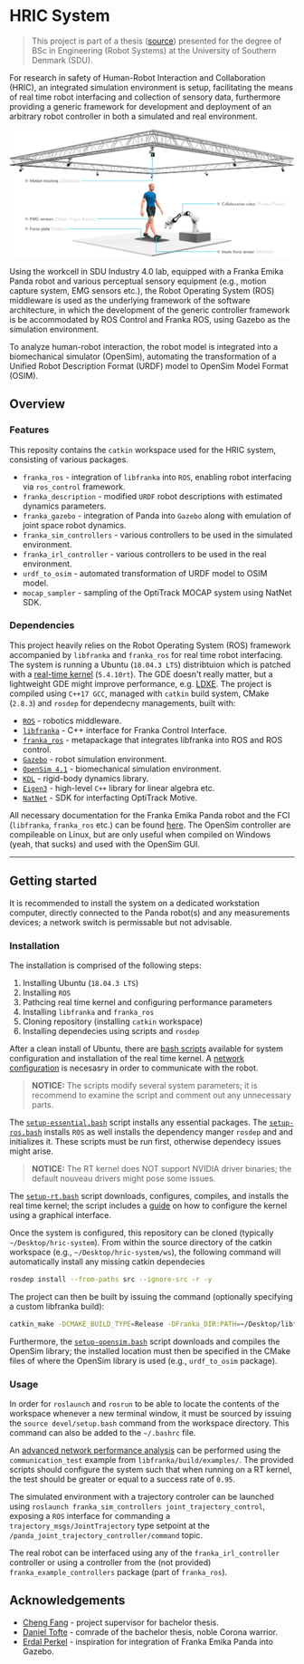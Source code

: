 # HRIC System
> This project is part of a thesis ([source][thesis-pdf]) presented for the degree of BSc in Engineering (Robot Systems) at the University of Southern Denmark (SDU).

For research in safety of Human-Robot Interaction and Collaboration (HRIC), an integrated simulation environment is setup, facilitating the means of real time robot interfacing and collection of sensory data, furthermore providing a generic framework for development and deployment of an arbitrary robot controller in both a simulated and real environment.

![workcell-setup][img-workcell-setup]

Using the workcell in SDU Industry 4.0 lab, equipped with a Franka Emika Panda robot and various perceptual sensory equipment (e.g., motion capture system, EMG sensors etc.), the Robot Operating System (ROS) middleware is used as the underlying framework of the software architecture, in which the development of the generic controller framework is be accommodated by ROS Control and Franka ROS, using Gazebo as the simulation environment.

To analyze human-robot interaction, the robot model is integrated into a biomechanical simulator (OpenSim), automating the transformation of a Unified Robot Description Format (URDF) model to OpenSim Model Format (OSIM).

## Overview

### Features

This reposity contains the `catkin` workspace used for the HRIC system, consisting of various packages.

- `franka_ros` - integration of `libfranka` into `ROS`, enabling robot interfacing via `ros_control` framework.
- `franka_description` - modified `URDF` robot descriptions with estimated dynamics parameters.
- `franka_gazebo` - integration of Panda into `Gazebo` along with emulation of joint space robot dynamics.
- `franka_sim_controllers` - various controllers to be used in the simulated environment.
- `franka_irl_controller` - various controllers to be used in the real environment.
- `urdf_to_osim` - automated transformation of URDF model to OSIM model.
- `mocap_sampler` - sampling of the OptiTrack MOCAP system using NatNet SDK.

### Dependencies

This project heavily relies on the Robot Operating System (ROS) framework accompanied by `libfranka` and `franka_ros` for real time robot interfacing. The system is running a Ubuntu (`18.04.3 LTS`) distribtuion which is patched with a [real-time kernel][rt-kernel] (`5.4.10rt`). The GDE doesn't really matter, but a lightweight GDE might improve performance, e.g. [LDXE][lubuntu]. The project is compiled using `C++17 GCC`, managed with `catkin` build system, CMake (`2.8.3`) and `rosdep` for dependecny managements, built with:

- [`ROS`][ros] - robotics middleware.
- [`libfranka`][libfranka] - C++ interface for Franka Control Interface.
- [`franka_ros`][franka-ros] - metapackage that integrates libfranka into ROS and ROS control.
- [`Gazebo`][gazebo] - robot simulation environment.
- [`OpenSim 4.1`][opensim] - biomechanical simulation environment.
- [`KDL`][kdl] - rigid-body dynamics library.
- [`Eigen3`][eigen3] - high-level `C++` library for linear algebra etc.
- [`NatNet`][natnet] - SDK for interfacting OptiTrack Motive.

All necessary documentation for the Franka Emika Panda robot and the FCI (`libfranka`, `franka_ros` etc.) can be found [here][franka-docs]. The OpenSim controller are compileable on Linux, but are only useful when compiled on Windows (yeah, that sucks) and used with the OpenSim GUI.

---

## Getting started

It is recommended to install the system on a dedicated workstation computer, directly connected to the Panda robot(s) and any measurements devices; a network switch is permissable but not advisable.

### Installation

The installation is comprised of the following steps:

1. Installing Ubuntu (`18.04.3 LTS`)
2. Installing `ROS`
3. Pathcing real time kernel and configuring performance parameters
4. Installing `libfranka` and `franka_ros`
5. Cloning repository (installing `catkin` workspace)
6. Installing dependecies using scripts and `rosdep`

After a clean install of Ubuntu, there are [bash scripts][script-dir] available for system configuration and installation of the real time kernel. A [network configuration][franka-net-conf] is necesasry in order to communicate with the robot.

> **NOTICE:**
> The scripts modify several system parameters; it is recommend to examine the script and comment out any unnecessary parts.

The [`setup-essential.bash`][script-ess] script installs any essential packages. The [`setup-ros.bash`][script-ros] installs `ROS` as well installs the dependency manger `rosdep` and and initializes it. These scripts must be run first, otherwise dependecy issues might arise.

> **NOTICE:**
> The RT kernel does NOT support NVIDIA driver binaries; the default nouveau drivers might pose some issues.

The [`setup-rt.bash`][script-rt] script downloads, configures, compiles, and installs the real time kernel; the script includes a [guide][rt-kernel-guide] on how to configure the kernel using a graphical interface.

Once the system is configured, this repository can be cloned (typically `~/Desktop/hric-system`). From within the source directory of the catkin workspace (e.g., `~/Desktop/hric-system/ws`), the following command will automatically install any missing catkin dependecies

```bash
rosdep install --from-paths src --ignore-src -r -y
```

The project can then be built by issuing the command (optionally specifying a custom libfranka build):

```bash
catkin_make -DCMAKE_BUILD_TYPE=Release -DFranka_DIR:PATH=~/Desktop/libfranka/build
```

Furthermore, the [`setup-opensim.bash`][script-opensim] script downloads and compiles the OpenSim library; the installed location must then be specified in the CMake files of where the OpenSim library is used (e.g., `urdf_to_osim` package).

### Usage

In order for `roslaunch` and `rosrun` to be able to locate the contents of the workspace whenever a new terminal window, it must be sourced by issuing the `source devel/setup.bash` command from the workspace directory. This command can also be added to the `~/.bashrc` file.

An [advanced network performance analysis][franka-comm-test] can be performed using the `communication_test` example from `libfranka/build/examples/`. The provided scripts should configure the system such that when running on a RT kernel, the test  should be greater or equal to a success rate of `0.95`.

The simulated environment with a trajectory controler can be launched using `roslaunch franka_sim_controllers joint_trajectory_control`, exposing a `ROS` interface for commanding a `trajectory_msgs/JointTrajectory` type setpoint at the `/panda_joint_trajectory_controller/command` topic.

The real robot can be interfaced using any of the `franka_irl_controller` controller or using a controller from the (not provided) `franka_example_controllers` package (part of `franka_ros`).

## Acknowledgements

- [Cheng Fang][ref-cheng] - project supervisor for bachelor thesis.
- [Daniel Tofte][ref-daniel] - comrade of the bachelor thesis, noble Corona warrior.
- [Erdal Perkel][ref-erdal] - inspiration for integration of Franka Emika Panda into Gazebo.

<!-- LINKS -->

[thesis-pdf]: /docs/bachelor-thesis.pfg
[img-workcell-setup]: /assets/media/img/workcell-setup.jpg

[semver]: http://semver.org/
[releases]: about:blank
[changelog]: CHANGELOG.md
[wiki]: about:blank

[franka-docs]: https://frankaemika.github.io
[franka-ros]: https://github.com/frankaemika/franka_ros
[franka-net-conf]: https://frankaemika.github.io/docs/getting_started.html#setting-up-the-network
[franka-comm-test]: https://frankaemika.github.io/docs/troubleshooting.html#advanced-network-performance-analysis
[libfranka]: https://frankaemika.github.io/docs/libfranka.html
[ros]: http://wiki.ros.org/melodic/
[gazebo]: http://gazebosim.org/
[opensim]: http://simtk.org/projects/opensim
[kdl]: https://www.orocos.org/kdl
[eigen3]: eigen.tuxfamily.org/index.php
[natnet]: https://optitrack.com/products/natnet-sdk/
[lubuntu]: https://lubuntu.me/
[script-dir]: /assets/scripts/
[script-ess]: /assets/scripts/setup-essential.bash
[script-ros]: /assets/scripts/setup-ros.bash
[script-rt]: /assets/scripts/setup-rt.bash
[script-opensim]: /assets/scripts/setup-opensim.bash
[rt-kernel]: https://index.ros.org/doc/ros2/Tutorials/Building-Realtime-rt_preempt-kernel-for-ROS-2/
[rt-kernel-guide]: https://hungpham2511.github.io/setup/install-rtlinux/

[ref-cheng]: https://scholar.google.com/citations?user=B3S4PyQAAAAJ
[ref-daniel]: https://github.com/dscho15
[ref-erdal]: https://github.com/erdalpekel
